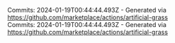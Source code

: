 Commits: 2024-01-19T00:44:44.493Z - Generated via https://github.com/marketplace/actions/artificial-grass
<br>
Commits: 2024-01-19T00:44:44.493Z - Generated via https://github.com/marketplace/actions/artificial-grass
<br>
